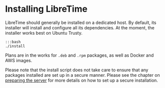 Installing LibreTime
====================

LibreTime should generally be installed on a dedicated host. By default, its installer will install and configure all its dependencies. At the moment, the installer works best on Ubuntu Trusty.

    :::bash
    ./install

Plans are in the works for ```.deb``` and ```.rpm``` packages, as well as Docker and AWS images.

Please note that the install script does not take care to ensure that any
packages installed are set up in a secure manner. Please see the chapter on
[preparing the server](manual/preparing-the-server/) for more details on
how to set up a secure installation.
